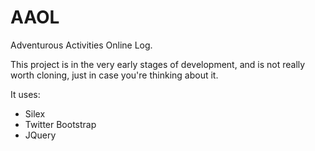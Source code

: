 AAOL
====

Adventurous Activities Online Log.

This project is in the very early stages of development, and is not really worth cloning, just in case you're thinking about it.

It uses:
*  Silex
*  Twitter Bootstrap
*  JQuery
